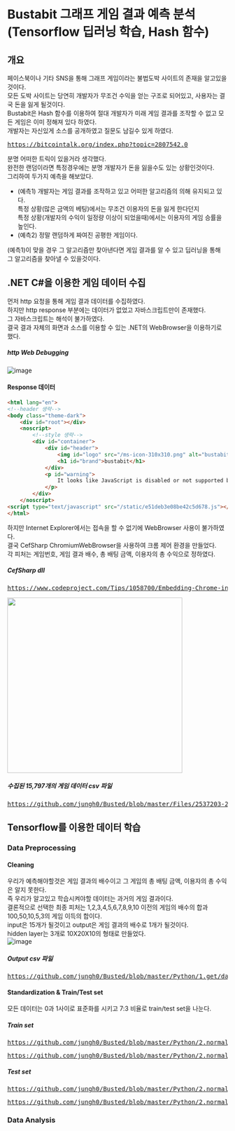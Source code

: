 # Bustabit 그래프 게임 결과 예측 분석 <br>(Tensorflow 딥러닝 학습, Hash 함수)

## 개요
페이스북이나 기타 SNS을 통해 그래프 게임이라는 불법도박 사이트의 존재을 알고있을것이다.<br>
모든 도박 사이트는 당연히 개발자가 무조건 수익을 얻는 구조로 되어있고, 사용자는 결국 돈을 잃게 될것이다.<br>
Bustabit은 Hash 함수를 이용하여 절대 개발자가 미래 게임 결과를 조작할 수 없고 모든 게임은 이미 정해져 있다 하였다.<br>
개발자는 자신있게 소스를 공개하였고 질문도 남길수 있게 하였다.
<pre><a href="https://bitcointalk.org/index.php?topic=2807542.0">https://bitcointalk.org/index.php?topic=2807542.0</a></pre>
분명 어떠한 트릭이 있을거라 생각했다.<br>
완전한 랜덤이라면 특정경우에는 분명 개발자가 돈을 잃을수도 있는 상황인것이다.<br>
그리하여 두가지 예측을 해보았다.
- (예측1) 개발자는 게임 결과를 조작하고 있고 어떠한 알고리즘의 의해 유지되고 있다.<br>
특정 상황(많은 금액의 베팅)에서는 무조건 이용자의 돈을 잃게 한다던지<br>
특정 상황(개발자의 수익이 일정량 이상이 되었을때)에서는 이용자의 게임 승률을 높인다.<br>
- (예측2) 정말 랜덤하게 짜여진 공평한 게임이다.<br>

(예측1)이 맞을 경우 그 알고리즘만 찾아낸다면 게임 결과를 알 수 있고 딥러닝을 통해 그 알고리즘을 찾아낼 수 있을것이다.

## .NET C#을 이용한 게임 데이터 수집
먼저 http 요청을 통해 게임 결과 데이터를 수집하였다.<br>
하지만 http response 부분에는 데이터가 없었고 자바스크립트만이 존재했다.<br>
그 자바스크립트는 해석이 불가하였다.<br>
결국 결과 자체의 화면과 소스를 이용할 수 있는 .NET의 WebBrowser을 이용하기로 했다.
##### http Web Debugging
![image](https://user-images.githubusercontent.com/8678595/70587129-7537d500-1c0c-11ea-810d-9027e73d6b0f.png)
#### Response 데이터 
```html
<html lang="en">
<!--header 생략-->
<body class="theme-dark">
    <div id="root"></div>
    <noscript>
        <!--style 생략-->
        <div id="container">
            <div id="header">
                <img id="logo" src="/ms-icon-310x310.png" alt="bustabit logo">
                <h1 id="brand">bustabit</h1>
            </div>
            <p id="warning">
                It looks like JavaScript is disabled or not supported by your browser. In order for bustabit to work JavaScript must be enabled!
            </p>
        </div>
    </noscript>
<script type="text/javascript" src="/static/e51deb3e08be42c5d678.js"></script></body>
</html>
```

하지만 Internet Explorer에서는 접속을 할 수 없기에 WebBrowser 사용이 불가하였다.<br>
결국 CefSharp ChromiumWebBrowser을 사용하여 크롬 제어 환경을 만들었다.<br>
각 피처는 게임번호, 게임 결과 배수, 총 배팅 금액, 이용자의 총 수익으로 정하였다.
##### CefSharp dll
<pre><a href="https://www.codeproject.com/Tips/1058700/Embedding-Chrome-in-your-Csharp-App-using-CefSharp">https://www.codeproject.com/Tips/1058700/Embedding-Chrome-in-your-Csharp-App-using-CefSharp</a></pre>
<img src='https://user-images.githubusercontent.com/8678595/70589167-62280380-1c12-11ea-8de5-52fc7cd03c4d.gif' width='400px'/>

##### 수집된 15,797개의 게임 데이터 csv 파일 
<pre><a href="https://github.com/jungh0/Busted/blob/master/Files/2537203-2553000.csv">https://github.com/jungh0/Busted/blob/master/Files/2537203-2553000.csv</a></pre>

## Tensorflow를 이용한 데이터 학습

### Data Preprocessing

#### Cleaning
우리가 예측해야할것은 게임 결과의 배수이고 그 게임의 총 배팅 금액, 이용자의 총 수익은 알지 못한다.<br>
즉 우리가 알고있고 학습시켜야할 데이터는 과거의 게임 결과이다.<br>
결론적으로 선택한 최종 피처는 1,2,3,4,5,6,7,8,9,10 이전의 게임의 배수의 합과 100,50,10,5,3의 게임 이득의 합이다.<br>
input은 15개가 될것이고 output은 게임 결과의 배수로 1개가 될것이다.<br>
hidden layer는 3개로 10X20X10의 형태로 만들었다.<br>
![image](https://user-images.githubusercontent.com/8678595/70593372-24ca7280-1c20-11ea-9929-b926b899c8b3.png)

##### Output csv 파일
<pre><a href="https://github.com/jungh0/Busted/blob/master/Python/1.get/data_output.csv">https://github.com/jungh0/Busted/blob/master/Python/1.get/data_output.csv</a></pre>

#### Standardization & Train/Test set
모든 데이터는 0과 1사이로 표준화를 시키고 7:3 비율로 train/test set을 나눈다.<br>
##### Train set
<pre><a href="https://github.com/jungh0/Busted/blob/master/Python/2.normalization/train_setA.csv">https://github.com/jungh0/Busted/blob/master/Python/2.normalization/train_setA.csv</a></pre>
<pre><a href="https://github.com/jungh0/Busted/blob/master/Python/2.normalization/train_setA_result.csv">https://github.com/jungh0/Busted/blob/master/Python/2.normalization/train_setA_result.csv</a></pre>
##### Test set
<pre><a href="https://github.com/jungh0/Busted/blob/master/Python/2.normalization/test_setA.csv">https://github.com/jungh0/Busted/blob/master/Python/2.normalization/test_setA.csv</a></pre>
<pre><a href="https://github.com/jungh0/Busted/blob/master/Python/2.normalization/test_setA_result.csv">https://github.com/jungh0/Busted/blob/master/Python/2.normalization/test_setA_result.csv</a></pre>

### Data Analysis
